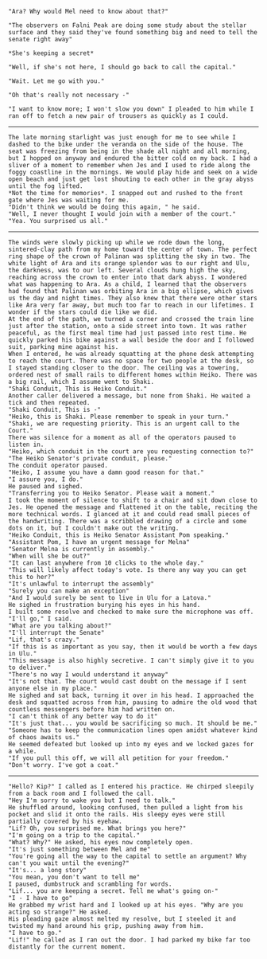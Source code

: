 <!--

	In this chapter, I'm exploring the first instance of action writing.

	The messenger, Jes is delivering a note from a local observatory
	that has found evidence of a peculiar sunspot that doesn't move and is growing.

	He doesn't know what's in the message. Only that there has been an ongoing correspondence between Mel and observer Shib, and that this message was urgent.

	They proceed back to the messenger office to send the message via tele-line and her assistant takes the call and promises to deliver the urgent message. The message itself is cryptic and neither Jes nor Lif can understand it.

	Lif decides to go to the city (about 100km - 5 clicks away) to find out more. Once she gets there, she is stopped and told to wait as the meeting is already underway. Lif uses her agility and stealth to snoop on the meeting after Mel has delivered her news. The meeting is still tough to understand as there is heated argument and debate about what to do. The chapter ends on a pivotal reveal of the plot driver

-->

	"Ara? Why would Mel need to know about that?"

	"The observers on Falni Peak are doing some study about the stellar surface and they said they've found something big and need to tell the senate right away"

	*She's keeping a secret*

	"Well, if she's not here, I should go back to call the capital."

	"Wait. Let me go with you."

	"Oh that's really not necessary -"

	"I want to know more; I won't slow you down" I pleaded to him while I ran off to fetch a new pair of trousers as quickly as I could.


-------


	The late morning starlight was just enough for me to see while I dashed to the bike under the veranda on the side of the house. The seat was freezing from being in the shade all night and all morning, but I hopped on anyway and endured the bitter cold on my back. I had a sliver of a moment to remember when Jes and I used to ride along the foggy coastline in the mornings. We would play hide and seek on a wide open beach and just get lost shouting to each other in the gray abyss until the fog lifted.
	*Not the time for memories*. I snapped out and rushed to the front gate where Jes was waiting for me.
	"Didn't think we would be doing this again, " he said.
	"Well, I never thought I would join with a member of the court."
	"Yea. You surprised us all."


-------


	The winds were slowly picking up while we rode down the long, sintered-clay path from my home toward the center of town. The perfect ring shape of the crown of Palinan was splitting the sky in two. The white light of Ara and its orange splendor was to our right and Ulu, the darkness, was to our left. Several clouds hung high the sky, reaching across the crown to enter into that dark abyss. I wondered what was happening to Ara. As a child, I learned that the observers had found that Palinan was orbiting Ara in a big ellipse, which gives us the day and night times. They also knew that there were other stars like Ara very far away, but much too far to reach in our lifetimes. I wonder if the stars could die like we did.
	At the end of the path, we turned a corner and crossed the train line just after the station, onto a side street into town. It was rather peaceful, as the first meal time had just passed into rest time. He quickly parked his bike against a wall beside the door and I followed suit, parking mine against his.
	When I entered, he was already squatting at the phone desk attempting to reach the court. There was no space for two people at the desk, so I stayed standing closer to the door. The ceiling was a towering, ordered nest of small rails to different homes within Heiko. There was a big rail, which I assume went to Shaki.
	"Shaki Conduit, This is Heiko Conduit."
	Another caller delivered a message, but none from Shaki. He waited a tick and then repeated.
	"Shaki Conduit, This is -"
	"Heiko, this is Shaki. Please remember to speak in your turn."
	"Shaki, we are requesting priority. This is an urgent call to the Court."
	There was silence for a moment as all of the operators paused to listen in.
	"Heiko, which conduit in the court are you requesting connection to?"
	"The Heiko Senator's private conduit, please."
	The conduit operator paused.
	"Heiko, I assume you have a damn good reason for that."
	"I assure you, I do."
	He paused and sighed.
	"Transferring you to Heiko Senator. Please wait a moment."
	I took the moment of silence to shift to a chair and sit down close to Jes. He opened the message and flattened it on the table, reciting the more technical words. I glanced at it and could read small pieces of the handwriting. There was a scribbled drawing of a circle and some dots on it, but I couldn't make out the writing.
	"Heiko Conduit, this is Heiko Senator Assistant Pom speaking."
	"Assistant Pom, I have an urgent message for Melna"
	"Senator Melna is currently in assembly."
	"When will she be out?"
	"It can last anywhere from 10 clicks to the whole day."
	"This will likely affect today's vote. Is there any way you can get this to her?"
	"It's unlawful to interrupt the assembly"
	"Surely you can make an exception"
	"And I would surely be sent to live in Ulu for a Latova."
	He sighed in frustration burying his eyes in his hand.
	I built some resolve and checked to make sure the microphone was off.
	"I'll go," I said.
	"What are you talking about?"
	"I'll interrupt the Senate"
	"Lif, that's crazy."
	"If this is as important as you say, then it would be worth a few days in Ulu."
	"This message is also highly secretive. I can't simply give it to you to deliver."
	"There's no way I would understand it anyway"
	"It's not that. The court would cast doubt on the message if I sent anyone else in my place."
	He sighed and sat back, turning it over in his head. I approached the desk and squatted across from him, pausing to admire the old wood that countless messengers before him had written on.
	"I can't think of any better way to do it"
	"It's just that... you would be sacrificing so much. It should be me."
	"Someone has to keep the communication lines open amidst whatever kind of chaos awaits us."
	He seemed defeated but looked up into my eyes and we locked gazes for a while.
	"If you pull this off, we will all petition for your freedom."
	"Don't worry. I've got a coat."


-------


	"Hello? Kip?" I called as I entered his practice. He chirped sleepily from a back room and I followed the call.
	"Hey I'm sorry to wake you but I need to talk."
	He shuffled around, looking confused, then pulled a light from his pocket and slid it onto the rails. His sleepy eyes were still partially covered by his eyehaw.
	"Lif? Oh, you surprised me. What brings you here?"
	"I'm going on a trip to the capital."
	"What? Why?" He asked, his eyes now completely open.
	"It's just something between Mel and me"
	"You're going all the way to the capital to settle an argument? Why can't you wait until the evening?"
	"It's... a long story"
	"You mean, you don't want to tell me"
	I paused, dumbstruck and scrambling for words.
	"Lif... you are keeping a secret. Tell me what's going on-"
	"I - I have to go"
	He grabbed my wrist hard and I looked up at his eyes. "Why are you acting so strange?" He asked.
	His pleading gaze almost melted my resolve, but I steeled it and twisted my hand around his grip, pushing away from him.
	"I have to go."
	"Lif!" he called as I ran out the door. I had parked my bike far too distantly for the current moment.
